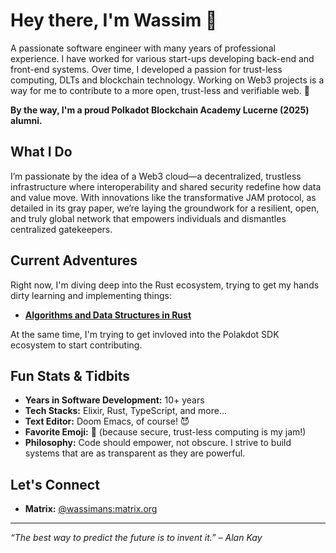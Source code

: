 # Hey there, I'm Wassim 👋

A passionate software engineer with many years of professional experience. I have worked for various start-ups developing back-end and front-end systems. Over time, I developed a passion for trust-less computing, DLTs and blockchain technology. Working on Web3 projects is a way for me to contribute to a more open, trust-less and verifiable web. 🚀

**By the way, I'm a proud Polkadot Blockchain Academy Lucerne (2025) alumni.**

## What I Do

I’m passionate by the idea of a Web3 cloud—a decentralized, trustless infrastructure where interoperability and shared security redefine how data and value move. With innovations like the transformative JAM protocol, as detailed in its gray paper, we’re laying the groundwork for a resilient, open, and truly global network that empowers individuals and dismantles centralized gatekeepers.

## Current Adventures

Right now, I'm diving deep into the Rust ecosystem, trying to get my hands dirty learning and implementing things:

- **[Algorithms and Data Structures in Rust](https://github.com/wassimans/algorithms-and-data-structures-in-rust)**

At the same time, I'm trying to get invloved into the Polakdot SDK ecosystem to start contributing.

## Fun Stats & Tidbits

- **Years in Software Development:** 10+ years  
- **Tech Stacks:** Elixir, Rust, TypeScript, and more...
- **Text Editor:** Doom Emacs, of course! 😈
- **Favorite Emoji:** 🔐 (because secure, trust-less computing is my jam!)  
- **Philosophy:** Code should empower, not obscure. I strive to build systems that are as transparent as they are powerful.

## Let's Connect

- **Matrix:** [@wassimans:matrix.org](https://matrix.to/#/@wassimans:matrix.org)

---

*“The best way to predict the future is to invent it.” – Alan Kay*
